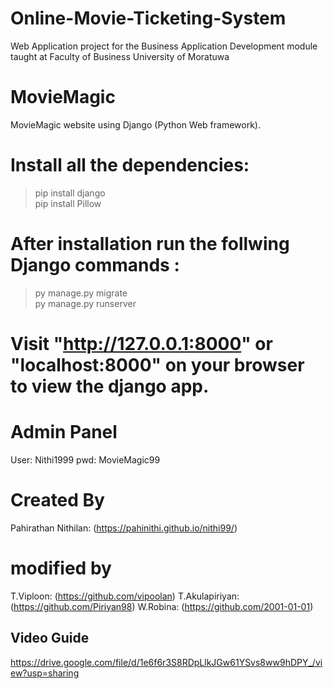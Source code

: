 # Online-Movie-Ticketing-System
Web Application project for the Business Application Development module taught at Faculty of Business University of Moratuwa

# MovieMagic
MovieMagic website using Django (Python Web framework).

# Install all the dependencies:
>  pip install django  
>  pip install Pillow  

# After installation run the follwing Django commands :
>  py manage.py migrate  
>  py manage.py runserver  

# Visit "http://127.0.0.1:8000" or "localhost:8000" on your browser to view the django app.  

# Admin Panel
User: Nithi1999
pwd: MovieMagic99

# Created By
Pahirathan Nithilan: (https://pahinithi.github.io/nithi99/)

# modified by
T.Viploon: (https://github.com/vipoolan)
T.Akulapiriyan: (https://github.com/Piriyan98)
W.Robina: (https://github.com/2001-01-01)

## Video Guide
https://drive.google.com/file/d/1e6f6r3S8RDpLlkJGw61YSvs8ww9hDPY_/view?usp=sharing
